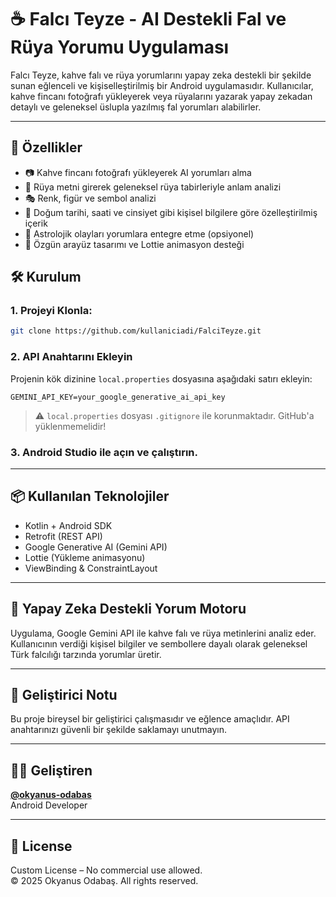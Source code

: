 # ☕ Falcı Teyze - AI Destekli Fal ve Rüya Yorumu Uygulaması

Falcı Teyze, kahve falı ve rüya yorumlarını yapay zeka destekli bir şekilde sunan eğlenceli ve kişiselleştirilmiş bir Android uygulamasıdır. Kullanıcılar, kahve fincanı fotoğrafı yükleyerek veya rüyalarını yazarak yapay zekadan detaylı ve geleneksel üslupla yazılmış fal yorumları alabilirler.

---

## 🚀 Özellikler

- 📷 Kahve fincanı fotoğrafı yükleyerek AI yorumları alma
- 🌙 Rüya metni girerek geleneksel rüya tabirleriyle anlam analizi
- 🎭 Renk, figür ve sembol analizi
- 📅 Doğum tarihi, saati ve cinsiyet gibi kişisel bilgilere göre özelleştirilmiş içerik
- 🔮 Astrolojik olayları yorumlara entegre etme (opsiyonel)
- 🎨 Özgün arayüz tasarımı ve Lottie animasyon desteği

## 🛠️ Kurulum

### 1. Projeyi Klonla:
```bash
git clone https://github.com/kullaniciadi/FalciTeyze.git
```

### 2. API Anahtarını Ekleyin

Projenin kök dizinine `local.properties` dosyasına aşağıdaki satırı ekleyin:

```
GEMINI_API_KEY=your_google_generative_ai_api_key
```

> ⚠️ `local.properties` dosyası `.gitignore` ile korunmaktadır. GitHub'a yüklenmemelidir!

### 3. Android Studio ile açın ve çalıştırın.

---

## 📦 Kullanılan Teknolojiler

- Kotlin + Android SDK
- Retrofit (REST API)
- Google Generative AI (Gemini API)
- Lottie (Yükleme animasyonu)
- ViewBinding & ConstraintLayout

---

## 🤖 Yapay Zeka Destekli Yorum Motoru

Uygulama, Google Gemini API ile kahve falı ve rüya metinlerini analiz eder. Kullanıcının verdiği kişisel bilgiler ve sembollere dayalı olarak geleneksel Türk falcılığı tarzında yorumlar üretir.

---

## 🧠 Geliştirici Notu

Bu proje bireysel bir geliştirici çalışmasıdır ve eğlence amaçlıdır. API anahtarınızı güvenli bir şekilde saklamayı unutmayın.

---

## 🧑‍💻 Geliştiren

**[@okyanus-odabas](https://github.com/Okyanus-Odabas)**  
Android Developer

---

## 📄 License

Custom License – No commercial use allowed.  
© 2025 Okyanus Odabaş. All rights reserved.
